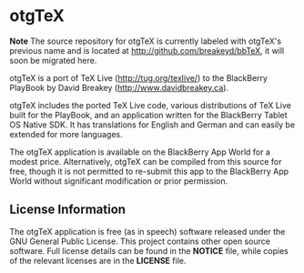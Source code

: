 otgTeX
=====

**Note** The source repository for otgTeX is currently labeled with otgTeX's previous name
and is located at http://github.com/breakeyd/bbTeX, it will soon be migrated here.

otgTeX is a port of TeX Live (http://tug.org/texlive/) to the BlackBerry PlayBook by David
Breakey (http://www.davidbreakey.ca).

otgTeX includes the ported TeX Live code, various distributions of TeX Live built for the
PlayBook, and an application written for the BlackBerry Tablet OS Native SDK. It has
translations for English and German and can easily be extended for more languages.

The otgTeX application is available on the BlackBerry App World for a modest price.
Alternatively, otgTeX can be compiled from this source for free, though it is not
permitted to re-submit this app to the BlackBerry App World without significant
modification or prior permission. 

License Information
-------------------

The otgTeX application is free (as in speech) software released under the GNU General
Public License. This project contains other open source software. Full license details can
be found in the **NOTICE** file, while copies of the relevant licenses are in the 
**LICENSE** file.